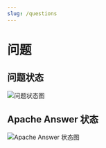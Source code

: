 ```yaml
---
slug: /questions
---
```


# 问题

## 问题状态

![问题状态图](/img/docs/questions-question-status.drawio.svg)

## Apache Answer 状态

![Apache Answer 状态图](/img/docs/questions-answer-status.drawio.svg)
